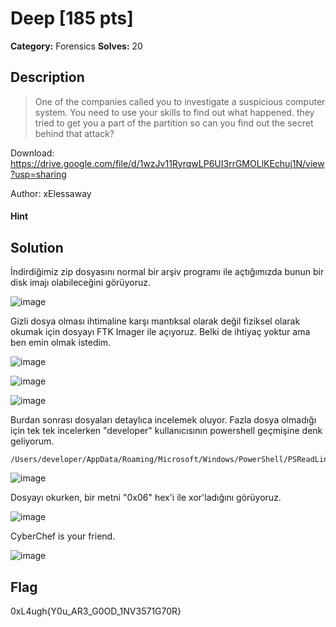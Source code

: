 # Deep [185 pts]

**Category:** Forensics
**Solves:** 20

## Description
>One of the companies called you to investigate a suspicious computer system. You need to use your skills to find out what happened. they tried to get you a part of the partition so can you find out the secret behind that attack?

Download: https://drive.google.com/file/d/1wzJv11RyrqwLP6UI3rrGMOLlKEchuj1N/view?usp=sharing


Author: xElessaway

#### Hint 

## Solution

İndirdiğimiz zip dosyasını normal bir arşiv programı ile açtığımızda bunun bir disk imajı olabileceğini görüyoruz.

![image](https://user-images.githubusercontent.com/88983987/219961841-8152732f-1889-4f0d-b5e5-d98a8c714e2f.png)

Gizli dosya olması ihtimaline karşı mantıksal olarak değil fiziksel olarak okumak için dosyayı FTK Imager ile açıyoruz. Belki de ihtiyaç yoktur ama ben emin olmak istedim.

![image](https://user-images.githubusercontent.com/88983987/219961873-cd82d4cd-62b5-419c-8029-807e32e29d50.png)

![image](https://user-images.githubusercontent.com/88983987/219961890-60e7eb81-a967-491e-a534-e3d52b6e29e7.png)

![image](https://user-images.githubusercontent.com/88983987/219961917-20fefbae-8b3f-4fa3-a14c-a05d77882794.png)

Burdan sonrası dosyaları detaylıca incelemek oluyor. Fazla dosya olmadığı için tek tek incelerken "developer" kullanıcısının powershell geçmişine denk geliyorum.
```
/Users/developer/AppData/Roaming/Microsoft/Windows/PowerShell/PSReadLine/ConsoleHost_history.txt
```
![image](https://user-images.githubusercontent.com/88983987/219962120-9f6e9bd0-5d85-41c6-b864-4809ecdcad82.png)

Dosyayı okurken, bir metni "0x06" hex'i ile xor'ladığını görüyoruz.

![image](https://user-images.githubusercontent.com/88983987/219962265-827ef173-c2b8-429c-8e03-3dce71d90050.png)

CyberChef is your friend.

![image](https://user-images.githubusercontent.com/88983987/219962291-92c92dd9-30d3-499d-95bd-892c09a0b31e.png)

## Flag

0xL4ugh{Y0u_AR3_G0OD_1NV3571G70R}

